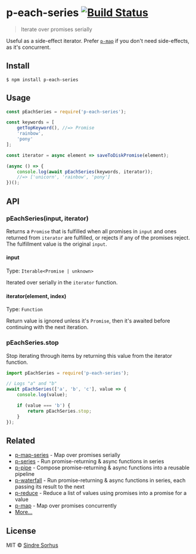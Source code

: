 # p-each-series [![Build Status](https://travis-ci.org/sindresorhus/p-each-series.svg?branch=master)](https://travis-ci.org/sindresorhus/p-each-series)

> Iterate over promises serially

Useful as a side-effect iterator. Prefer [`p-map`](https://github.com/sindresorhus/p-map) if you don't need side-effects, as it's concurrent.


## Install

```
$ npm install p-each-series
```


## Usage

```js
const pEachSeries = require('p-each-series');

const keywords = [
	getTopKeyword(), //=> Promise
	'rainbow',
	'pony'
];

const iterator = async element => saveToDiskPromise(element);

(async () => {
	console.log(await pEachSeries(keywords, iterator));
	//=> ['unicorn', 'rainbow', 'pony']
})();
```


## API

### pEachSeries(input, iterator)

Returns a `Promise` that is fulfilled when all promises in `input` and ones returned from `iterator` are fulfilled, or rejects if any of the promises reject. The fulfillment value is the original `input`.

#### input

Type: `Iterable<Promise | unknown>`

Iterated over serially in the `iterator` function.

#### iterator(element, index)

Type: `Function`

Return value is ignored unless it's `Promise`, then it's awaited before continuing with the next iteration.

### pEachSeries.stop

Stop iterating through items by returning this value from the iterator function.

```js
import pEachSeries = require('p-each-series');

// Logs "a" and "b"
await pEachSeries(['a', 'b', 'c'], value => {
	console.log(value);

	if (value === 'b') {
		return pEachSeries.stop;
	}
});
```


## Related

- [p-map-series](https://github.com/sindresorhus/p-map-series) - Map over promises serially
- [p-series](https://github.com/sindresorhus/p-series) - Run promise-returning & async functions in series
- [p-pipe](https://github.com/sindresorhus/p-pipe) - Compose promise-returning & async functions into a reusable pipeline
- [p-waterfall](https://github.com/sindresorhus/p-waterfall) - Run promise-returning & async functions in series, each passing its result to the next
- [p-reduce](https://github.com/sindresorhus/p-reduce) - Reduce a list of values using promises into a promise for a value
- [p-map](https://github.com/sindresorhus/p-map) - Map over promises concurrently
- [More…](https://github.com/sindresorhus/promise-fun)


## License

MIT © [Sindre Sorhus](https://sindresorhus.com)
